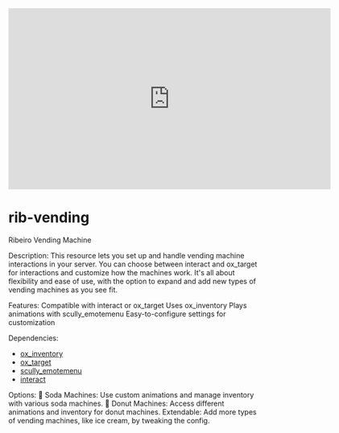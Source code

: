 <iframe src="https://player.vimeo.com/video/1000589475" width="640" height="360" frameborder="0" allow="autoplay; fullscreen" allowfullscreen></iframe>

# rib-vending
Ribeiro Vending Machine

Description:
This resource lets you set up and handle vending machine interactions in your server. You can choose between interact and ox_target for interactions and customize how the machines work. It's all about flexibility and ease of use, with the option to expand and add new types of vending machines as you see fit.

Features:
Compatible with interact or ox_target
Uses ox_inventory
Plays animations with scully_emotemenu
Easy-to-configure settings for customization

Dependencies:
- [ox_inventory](https://github.com/overextended/ox_inventory)
- [ox_target](https://github.com/overextended/ox_target)
- [scully_emotemenu](https://github.com/Scullyy/scully_emotemenu)
- [interact](https://github.com/darktrovx/interact)


Options:
🥤 Soda Machines: Use custom animations and manage inventory with various soda machines.
🍩 Donut Machines: Access different animations and inventory for donut machines.
Extendable: Add more types of vending machines, like ice cream, by tweaking the config.
